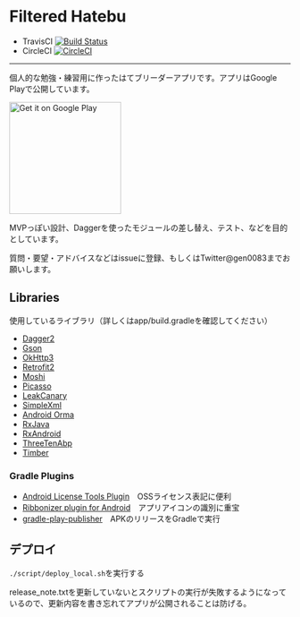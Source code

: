 Filtered Hatebu
===============

- TravisCI [![Build Status](https://travis-ci.org/gen0083/FilteredHatebu.svg?branch=develop)](https://travis-ci.org/gen0083/FilteredHatebu)
- CircleCI [![CircleCI](https://circleci.com/gh/gen0083/FilteredHatebu/tree/develop.svg?style=svg)](https://circleci.com/gh/gen0083/FilteredHatebu/tree/develop)

---

個人的な勉強・練習用に作ったはてブリーダーアプリです。アプリはGoogle Playで公開しています。

<a href='https://play.google.com/store/apps/details?id=jp.gcreate.product.filteredhatebu&utm_source=global_co&utm_medium=prtnr&utm_content=Mar2515&utm_campaign=PartBadge&pcampaignid=MKT-Other-global-all-co-prtnr-py-PartBadge-Mar2515-1'><img width="200" alt='Get it on Google Play' src='https://play.google.com/intl/en_us/badges/images/generic/en_badge_web_generic.png'/></a>

MVPっぽい設計、Daggerを使ったモジュールの差し替え、テスト、などを目的としています。

質問・要望・アドバイスなどはissueに登録、もしくはTwitter@gen0083までお願いします。

## Libraries

使用しているライブラリ（詳しくはapp/build.gradleを確認してください）

- [Dagger2](https://github.com/google/dagger)
- [Gson](https://github.com/google/gson)
- [OkHttp3](https://github.com/square/okhttp)
- [Retrofit2](https://github.com/square/retrofit)
- [Moshi](https://github.com/square/moshi)
- [Picasso](https://github.com/square/picasso)
- [LeakCanary](http://github.com/square/leakcanary)
- [SimpleXml](http://simple.sourceforge.net)
- [Android Orma](https://github.com/gfx/Android-Orma)
- [RxJava](https://github.com/ReactiveX/RxJava)
- [RxAndroid](https://github.com/ReactiveX/RxAndroid)
- [ThreeTenAbp](https://github.com/JakeWharton/ThreeTenABP/)
- [Timber](https://github.com/JakeWharton/timber)

### Gradle Plugins

- [Android License Tools Plugin](https://github.com/cookpad/license-tools-plugin)　OSSライセンス表記に便利
- [Ribbonizer plugin for Android](https://github.com/gfx/gradle-android-ribbonizer-plugin)　アプリアイコンの識別に重宝
- [gradle-play-publisher](https://github.com/Triple-T/gradle-play-publisher)　APKのリリースをGradleで実行

## デプロイ

`./script/deploy_local.sh`を実行する

release_note.txtを更新していないとスクリプトの実行が失敗するようになっているので、更新内容を書き忘れてアプリが公開されることは防げる。

